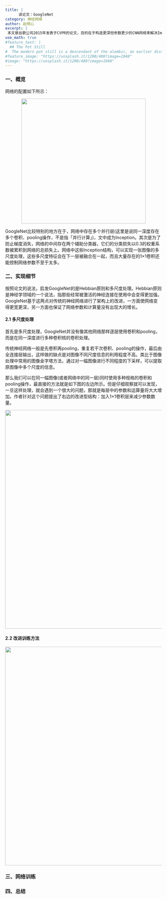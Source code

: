```yaml
---
title: |
      读论文：GoogleNet
category: 神经网络
author: 赵明心
excerpt: |
 本文是谷歌公司2015年发表于CVPR的论文，目的在于构造更深但参数更少的CNN网络来解决ImageNet分类问题。全名《Going Deeper with Convolutions》，本文大量使用1×1卷积核进行中间层的降维，并且在中间层的构造上，使用多个并行操作的卷积、Pooling层来获得feature的多尺度信息。其次，为了避免网络太深而造成梯度消失，网络在中间层引入了额外的两个输出层来计算Loss，防止梯度的消失。
use_math: true
#feature_text: |
  ## The Pot Still
#  The modern pot still is a descendant of the alembic, an earlier distillation device
#feature_image: "https://unsplash.it/1200/400?image=1048"
#image: "https://unsplash.it/1200/400?image=1048"
---
```


### 一、概览
网络的配置如下所示：
<center>
<img src="http://wx1.sinaimg.cn/large/41f56ddcly1fuhbmy1ibqj213245lauj.jpg" width="400px">
</center>

GoogleNet比较特别的地方在于，网络中存在多个并行层(这里是说同一深度存在多个卷积、pooling操作，不是指「并行计算」)，文中成为Inception。其次是为了防止梯度消失，网络的中间存在两个辅助分类器，它们的分类损失以0.3的权重系数被累积到网络的总损失上。网络中这些Inception结构，可以实现一张图像的多尺度处理，这些多尺度特征会在下一层被融合在一起，而且大量存在的1×1卷积还能控制网络参数不至于太多。


### 二、实现细节

按照论文的说法，启发GoogleNet的是Hebbian原则和多尺度处理。Hebbian原则是神经学领域的一个说法，指那些经常被激活的神经连接在使用中会变得更加强。GoogleNet基于这两点对传统的神经网络进行了架构上的改进，一方面使网络变得更宽更深，另一方面也保证了网络参数和计算量没有出现大的增长。

#### 2.1 多尺度处理

首先是多尺度处理，GoogleNet并没有像其他网络那样逐层使用卷积和pooling，而是在同一深度进行多种卷积核的卷积处理。

传统神经网络一般是先卷积再pooling，重复若干次卷积、pooling的操作，最后由全连接层输出，这样做的缺点是对图像不同尺度信息的利用程度不高。类比于图像处理中常用的图像金字塔方法，通过对一幅图像进行不同程度的下采样，可以提取原图像中多个尺度的信息。

那么我们可以在同一幅图像(或者网络中的同一层)同时使用多种规格的卷积和pooling操作，最直接的方法就是如下图的左边所示。但是仔细观察就可以发现，一旦这样处理，就会遇到一个很大的问题，那就是每层中的参数和运算量将大大增加。作者针对这个问题提出了右边的改进型结构：加入1×1卷积层来减少参数数量。


<center>
<img src="http://wx1.sinaimg.cn/large/41f56ddcly1fujzg32vxxj21660c041p.jpg" width="700px">
</center>


#### 2.2 改进训练方法

<center>
<img src="http://wx1.sinaimg.cn/large/41f56ddcly1fujzg3vupmj20pa0jcgmb.jpg" width="700px">
</center>


### 三、网络训练





### 四、总结